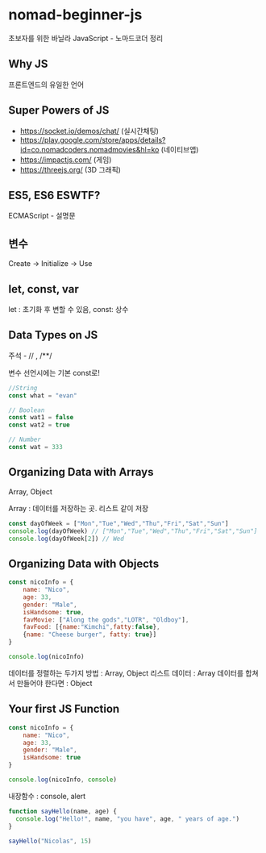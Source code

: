 # nomad-beginner-js
초보자를 위한 바닐라 JavaScript - 노마드코더 정리

## Why JS

프론트엔드의 유일한 언어

## Super Powers of JS

- https://socket.io/demos/chat/ (실시간채팅)
- https://play.google.com/store/apps/details?id=co.nomadcoders.nomadmovies&hl=ko (네이티브앱)
- https://impactjs.com/ (게임)
- https://threejs.org/ (3D 그래픽)

## ES5, ES6 ESWTF?

ECMAScript - 설명문

## 변수

Create -> Initialize -> Use

## let, const, var

let : 초기화 후 변할 수 있음, 
const: 상수

## Data Types on JS

주석 - // , /**/

변수 선언시에는 기본 const로!

```js
//String
const what = "evan"
```

```js
// Boolean
const wat1 = false
const wat2 = true
```

```js
// Number
const wat = 333
```

## Organizing Data with Arrays

Array, Object

Array : 데이터를 저장하는 곳. 리스트 같이 저장

```js
const dayOfWeek = ["Mon","Tue","Wed","Thu","Fri","Sat","Sun"]
console.log(dayOfWeek) // ["Mon","Tue","Wed","Thu","Fri","Sat","Sun"]
console.log(dayOfWeek[2]) // Wed
```

## Organizing Data with Objects

```js
const nicoInfo = {
	name: "Nico",
	age: 33,
	gender: "Male",
	isHandsome: true,
	favMovie: ["Along the gods","LOTR", "Oldboy"],
	favFood: [{name:"Kimchi",fatty:false}, 
	{name: "Cheese burger", fatty: true}]
}

console.log(nicoInfo)
```

데이터를 정렬하는 두가지 방법 : Array, Object
리스트 데이터 : Array
데이터를 합쳐서 만들어야 한다면 : Object

## Your first JS Function

```js
const nicoInfo = {
	name: "Nico",
	age: 33,
	gender: "Male",
	isHandsome: true
}

console.log(nicoInfo, console)
```

내장함수 : console, alert 

```js
function sayHello(name, age) {
  console.log("Hello!", name, "you have", age, " years of age.")
}

sayHello("Nicolas", 15)
```